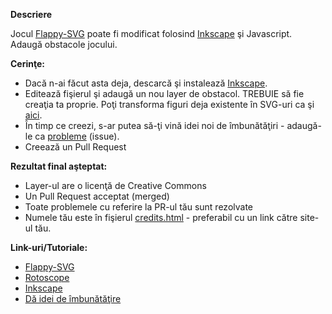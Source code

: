 **Descriere**

Jocul [Flappy-SVG](https://github.com/fossasia/flappy-svg#flappy-svg) poate fi modificat folosind [Inkscape](http://inkscape.org/) şi Javascript. 
Adaugă obstacole jocului.

**Cerinţe:**

- Dacă n-ai făcut asta deja, descarcă şi instalează [Inkscape](http://inkscape.org/).
- Editează fişierul şi adaugă un nou layer de obstacol. TREBUIE să fie creaţia ta proprie. Poţi transforma figuri deja existente în SVG-uri ca şi [aici](https://www.youtube.com/watch?v=dPHrmw4r16o).
- În timp ce creezi, s-ar putea să-ţi vină idei noi de îmbunătăţiri - adaugă-le ca [probleme](https://github.com/fossasia/flappy-svg/issues) (issue).
- Creează un Pull Request

**Rezultat final aşteptat:** 

- Layer-ul are o licenţă de Creative Commons
- Un Pull Request acceptat (merged)
- Toate problemele cu referire la PR-ul tău sunt rezolvate
- Numele tău este în fişierul [credits.html](http://fossasia.github.io/flappy-svg/credits.html) - preferabil cu un link către site-ul tău.

**Link-uri/Tutoriale:**

- [Flappy-SVG](https://github.com/fossasia/flappy-svg#flappy-svg)
- [Rotoscope](https://www.youtube.com/watch?v=dPHrmw4r16o)
- [Inkscape](http://inkscape.org/)
- [Dă idei de îmbunătăţire](https://github.com/fossasia/flappy-svg/issues)